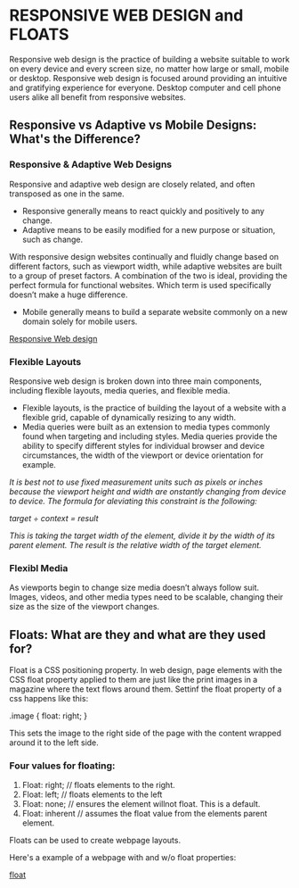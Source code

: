 # RESPONSIVE WEB DESIGN and FLOATS

Responsive web design is the practice of building a website suitable to work on every device and every screen size, no matter how large or small, mobile or desktop. Responsive web design is focused around providing an intuitive and gratifying experience for everyone. Desktop computer and cell phone users alike all benefit from responsive websites.

## Responsive vs Adaptive vs Mobile Designs: What's the Difference?

### Responsive & Adaptive Web Designs

Responsive and adaptive web design are closely related, and often transposed as one in the same.

- Responsive generally means to react quickly and positively to any change.
- Adaptive means to be easily modified for a new purpose or situation, such as change.

With responsive design websites continually and fluidly change based on different factors, such as viewport width, while adaptive websites are built to a group of preset factors. A combination of the two is ideal, providing the perfect formula for functional websites. Which term is used specifically doesn’t make a huge difference.

- Mobile generally means to build a separate website commonly on a new domain solely for mobile users.

[Responsive Web design](images/responsive-web-design.jpg)

### Flexible Layouts

Responsive web design is broken down into three main components, including flexible layouts, media queries, and flexible media.

- Flexible layouts, is the practice of building the layout of a website with a flexible grid, capable of dynamically resizing to any width.
- Media queries were built as an extension to media types commonly found when targeting and including styles. Media queries provide the ability to specify different styles for individual browser and device circumstances, the width of the viewport or device orientation for example.

_It is best not to use fixed measurement units such as pixels or inches because the viewport height and width are onstantly changing from device to device. The formula for aleviating this constraint is the following:_

_target ÷ context =  result_

_This is taking the target width of the element, divide it by the width of its parent element. The result is the relative width of the target element._


### Flexibl Media

As viewports begin to change size media doesn’t always follow suit. Images, videos, and other media types need to be scalable, changing their size as the size of the viewport changes.

## Floats: What are they and what are they used for?

Float is a CSS positioning property. In web design, page elements with the CSS float property applied to them are just like the print images in a magazine where the text flows around them. Settinf the float property of a css happens like this:

.image {
  float: right;
}

This sets the image to the right side of the page with the content wrapped around it to the left side.

### Four values for floating:

1. Float: right; // floats elements to the right.
1. Float: left; // floats elements to the left
1. Float: none; // ensures the element willnot float. This is a default.
1. Float: inherent // assumes the float value from the elements parent element.

Floats can be used to create webpage layouts.

Here's a example of a webpage with and w/o float properties:

[float](images/float.png)
